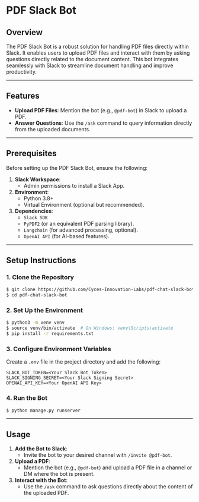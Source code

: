 # PDF Slack Bot

## Overview

The PDF Slack Bot is a robust solution for handling PDF files directly within Slack. It enables users to upload PDF files and interact with them by asking questions directly related to the document content. This bot integrates seamlessly with Slack to streamline document handling and improve productivity.

---

## Features

- **Upload PDF Files**: Mention the bot (e.g., `@pdf-bot`) in Slack to upload a PDF.
- **Answer Questions**: Use the `/ask` command to query information directly from the uploaded documents.

---

## Prerequisites

Before setting up the PDF Slack Bot, ensure the following:

1. **Slack Workspace**:
   - Admin permissions to install a Slack App.
2. **Environment**:
   - Python 3.8+
   - Virtual Environment (optional but recommended).
3. **Dependencies**:
   - `Slack SDK`
   - `PyPDF2` (or an equivalent PDF parsing library).
   - `Langchain` (for advanced processing, optional).
   - `OpenAI API` (for AI-based features).

---

## Setup Instructions

### 1. Clone the Repository

```bash
$ git clone https://github.com/Cyces-Innovation-Labs/pdf-chat-slack-bot.git
$ cd pdf-chat-slack-bot
```

### 2. Set Up the Environment

```bash
$ python3 -m venv venv
$ source venv/bin/activate  # On Windows: venv\Scripts\activate
$ pip install -r requirements.txt
```

### 3. Configure Environment Variables

Create a `.env` file in the project directory and add the following:

```
SLACK_BOT_TOKEN=<Your Slack Bot Token>
SLACK_SIGNING_SECRET=<Your Slack Signing Secret>
OPENAI_API_KEY=<Your OpenAI API Key>
```

### 4. Run the Bot

```bash
$ python manage.py runserver
```

---

## Usage

1. **Add the Bot to Slack**:
   - Invite the bot to your desired channel with `/invite @pdf-bot`.
2. **Upload a PDF**:
   - Mention the bot (e.g., `@pdf-bot`) and upload a PDF file in a channel or DM where the bot is present.
3. **Interact with the Bot**:
   - Use the `/ask` command to ask questions directly about the content of the uploaded PDF.

